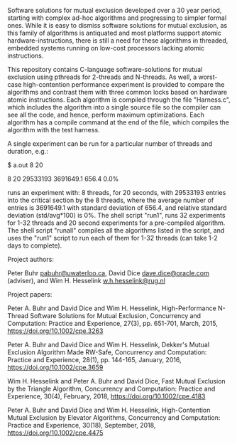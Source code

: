 Software solutions for mutual exclusion developed over a 30 year period,
starting with complex ad-hoc algorithms and progressing to simpler formal ones.
While it is easy to dismiss software solutions for mutual exclusion, as this
family of algorithms is antiquated and most platforms support atomic
hardware-instructions, there is still a need for these algorithms in threaded,
embedded systems running on low-cost processors lacking atomic instructions.

This repository contains C-language software-solutions for mutual exclusion
using pthreads for 2-threads and N-threads.  As well, a worst-case
high-contention performance experiment is provided to compare the algorithms
and contrast them with three common locks based on hardware atomic
instructions.  Each algorithm is compiled through the file "Harness.c", which
includes the algorithm into a single source file so the compiler can see all
the code, and hence, perform maximum optimizations.  Each algorithm has a
compile command at the end of the file, which compiles the algorithm with the
test harness.

A single experiment can be run for a particular number of threads and duration,
e.g.:

$ a.out 8 20

8 20 29533193 3691649.1 656.4 0.0%

runs an experiment with: 8 threads, for 20 seconds, with 29533193 entries into
the critical section by the 8 threads, where the average number of entries is
3691649.1 with standard deviation of 656.4, and relative standard deviation
(std/avg*100) is 0%. The shell script "run1", runs 32 experiments for 1-32
threads and 20 second experiments for a pre-compiled algorithm. The shell
script "runall" compiles all the algorithms listed in the script, and uses the
"run1" script to run each of them for 1-32 threads (can take 1-2 days to
complete).


Project authors:

Peter Buhr <pabuhr@uwaterloo.ca>, David Dice <dave.dice@oracle.com> (adviser),
and Wim H. Hesselink <w.h.hesselink@rug.nl>


Project papers:

Peter A. Buhr and David Dice and Wim H. Hesselink, High-Performance N-Thread
Software Solutions for Mutual Exclusion, Concurrency and Computation: Practice
and Experience, 27(3), pp. 651-701, March, 2015, https://doi.org/10.1002/cpe.3263

Peter A. Buhr and David Dice and Wim H. Hesselink, Dekker's Mutual Exclusion
Algorithm Made RW-Safe, Concurrency and Computation: Practice and Experience,
28(1), pp. 144-165, January, 2016, https://doi.org/10.1002/cpe.3659

Wim H. Hesselink and Peter A. Buhr and David Dice, Fast Mutual Exclusion by the
Triangle Algorithm, Concurrency and Computation: Practice and Experience, 30(4),
February, 2018, https://doi.org/10.1002/cpe.4183

Peter A. Buhr and David Dice and Wim H. Hesselink, High-Contention Mutual
Exclusion by Elevator Algorithms, Concurrency and Computation: Practice and
Experience, 30(18), September, 2018, https://doi.org/10.1002/cpe.4475

